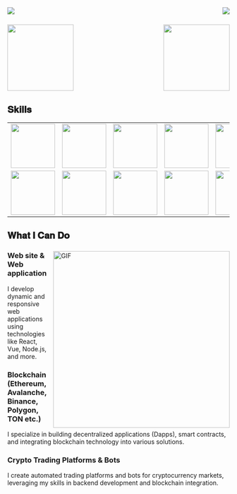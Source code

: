 <img align="left" src="https://visitor-badge.laobi.icu/badge?page_id=MSalman6.MSalman6" />
<img align="right" src="https://img.shields.io/github/followers/MSalman6?label=Follow&style=social" />

<h1 align="center"></h1>

<img align="left" height="150px" src="https://github-readme-stats.vercel.app/api?username=MSalman6&show_icons=true&theme=merko&count_private=true" />
<img align="right" height="150px" src="https://github-readme-stats.vercel.app/api/top-langs/?username=MSalman6&layout=compact&theme=merko&count_private=true" />

<img height="150px" />

<h2 font-weight="bold">𝐒𝐤𝐢𝐥𝐥𝐬</h2>
<table>
  <tr>
        <td><img src="https://cdn.iconscout.com/icon/free/png-64/free-blockchain-4502244-3729699.png" width="100"></td>
        <td><img src="https://cdn.iconscout.com/icon/free/png-64/free-ethereum-10-645903.png" width="100"></td>
        <td><img src="https://cdn.iconscout.com/icon/free/png-64/react-3-1175109.png" width="100"></td>
        <td><img src="https://cdn.iconscout.com/icon/free/png-64/node-js-1174925.png" width="100"></td>
        <td><img src="https://cdn.iconscout.com/icon/free/png-64/python-2-226051.png" width="100"></td>
        <td><img src="https://cdn.iconscout.com/icon/free/png-64/javascript-24-1174950.png" width="100"></td>
        <td><img src="https://cdn.iconscout.com/icon/free/png-64/typescript-1174965.png" width="100"></td>
        <td><img src="https://cdn.iconscout.com/icon/free/png-64/free-solidity-11796990-9632843.png" width="100"></td>
        <td><img src="https://cdn.iconscout.com/icon/free/png-64/github-170-1175028.png" width="100"></td>
        <td><img src="https://cdn.iconscout.com/icon/free/png-64/html5-2474805-2056091.png" width="100"></td>    
   </tr>
    <tr>        
        <td><img src="https://cdn.iconscout.com/icon/free/png-512/free-metamask-2728406-2261817.png" width="100"></td>
        <td><img src="https://cdn.iconscout.com/icon/free/png-64/pycharm-1175008.png" width="100"></td>
        <td><img src="https://cdn.iconscout.com/icon/free/png-64/free-bootstrap-6-1175203.png" width="100"></td>
        <td><img src="https://cdn.iconscout.com/icon/premium/png-64-thumb/selenium-8058701-6444088.png" width="100"></td>
        <td><img src="https://cdn.iconscout.com/icon/free/png-64/free-android-247-1175275.png" width="100"></td>
        <td><img src="https://cdn.iconscout.com/icon/free/png-64/django-11-1175036.png" width="100"></td>
        <td><img src="https://cdn.iconscout.com/icon/free/png-128/sass-13-1175092.png" width="100"></td>
        <td><img src="https://cdn.iconscout.com/icon/free/png-64/visualstudio-1-1174964.png" width="100"></td>
        <td><img src="https://cdn.iconscout.com/icon/free/png-128/mongodb-4-1175139.png" width="100"></td>
        <td><img src="https://cdn.iconscout.com/icon/free/png-64/mysql-18-1174938.png" width="100"></td>
   </tr>
</table>

## 𝐖𝐡𝐚𝐭 𝐈 𝐂𝐚𝐧 𝐃𝐨

<div>
<img align="right" alt="GIF" src="https://github.com/MSalman6/MSalman6/blob/master/code.gif?raw=true" width="400" />
 
### Web site & Web application
I develop dynamic and responsive web applications using technologies like React, Vue, Node.js, and more.
<br />
  
### Blockchain (Ethereum, Avalanche, Binance, Polygon, TON etc.)
I specialize in building decentralized applications (Dapps), smart contracts, and integrating blockchain technology into various solutions.
<br />

### Crypto Trading Platforms & Bots
I create automated trading platforms and bots for cryptocurrency markets, leveraging my skills in backend development and blockchain integration.

<br />

</div>
